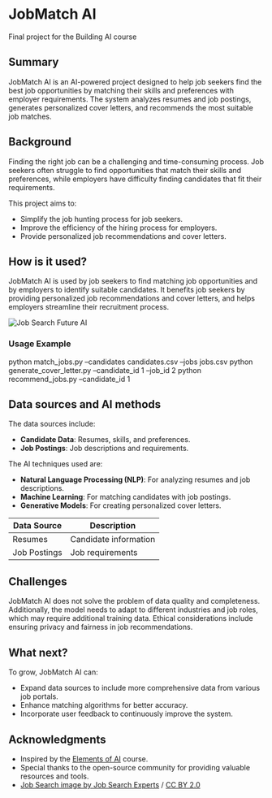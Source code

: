 # JobMatch AI

Final project for the Building AI course

## Summary

JobMatch AI is an AI-powered project designed to help job seekers find the best job opportunities by matching their skills and preferences with employer requirements. The system analyzes resumes and job postings, generates personalized cover letters, and recommends the most suitable job matches.

## Background

Finding the right job can be a challenging and time-consuming process. Job seekers often struggle to find opportunities that match their skills and preferences, while employers have difficulty finding candidates that fit their requirements.

This project aims to:
* Simplify the job hunting process for job seekers.
* Improve the efficiency of the hiring process for employers.
* Provide personalized job recommendations and cover letters.

## How is it used?

JobMatch AI is used by job seekers to find matching job opportunities and by employers to identify suitable candidates. It benefits job seekers by providing personalized job recommendations and cover letters, and helps employers streamline their recruitment process.

![Job Search Future AI](https://commons.wikimedia.org/wiki/File:Solarpunk,_a_positive_possible_near-future.jpg)

### Usage Example

python match_jobs.py –candidates candidates.csv –jobs jobs.csv
python generate_cover_letter.py –candidate_id 1 –job_id 2
python recommend_jobs.py –candidate_id 1

## Data sources and AI methods

The data sources include:
* **Candidate Data**: Resumes, skills, and preferences.
* **Job Postings**: Job descriptions and requirements.

The AI techniques used are:
* **Natural Language Processing (NLP)**: For analyzing resumes and job descriptions.
* **Machine Learning**: For matching candidates with job postings.
* **Generative Models**: For creating personalized cover letters.

| Data Source  | Description            |
| ------------ | ---------------------- |
| Resumes      | Candidate information  |
| Job Postings | Job requirements       |

## Challenges

JobMatch AI does not solve the problem of data quality and completeness. Additionally, the model needs to adapt to different industries and job roles, which may require additional training data. Ethical considerations include ensuring privacy and fairness in job recommendations.

## What next?

To grow, JobMatch AI can:
* Expand data sources to include more comprehensive data from various job portals.
* Enhance matching algorithms for better accuracy.
* Incorporate user feedback to continuously improve the system.

## Acknowledgments

* Inspired by the [Elements of AI](https://buildingai.elementsofai.com/) course.
* Special thanks to the open-source community for providing valuable resources and tools.
* [Job Search image by Job Search Experts](https://commons.wikimedia.org/wiki/File:Solarpunk,_a_positive_possible_near-future.jpg) / [CC BY 2.0](https://creativecommons.org/licenses/by/2.0)

